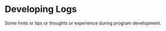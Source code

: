 Developing Logs
===============

Some hints or tips or thoughts or experience during program development.
